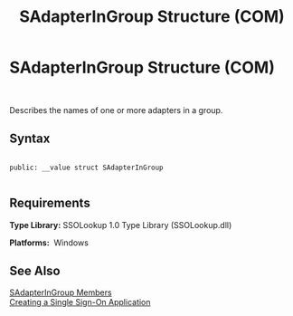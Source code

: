 ﻿---
title: SAdapterInGroup Structure (COM)
TOCTitle: SAdapterInGroup Structure (COM)
ms:assetid: ed99d11a-6dfd-44c8-ad3b-4ae54ae84811
ms:mtpsurl: https://msdn.microsoft.com/en-us/library/Aa705589(v=BTS.80)
ms:contentKeyID: 51533232
ms.date: 08/30/2017
mtps_version: v=BTS.80
---

# SAdapterInGroup Structure (COM)

 

Describes the names of one or more adapters in a group.

## Syntax

``` 
  
public: __value struct SAdapterInGroup  
  
```

## Requirements

**Type Library:** SSOLookup 1.0 Type Library (SSOLookup.dll)

**Platforms:**  Windows

## See Also

[SAdapterInGroup Members](sadapteringroup-members.md)  
[Creating a Single Sign-On Application](https://msdn.microsoft.com/library/aa771662\(v=bts.80\))


